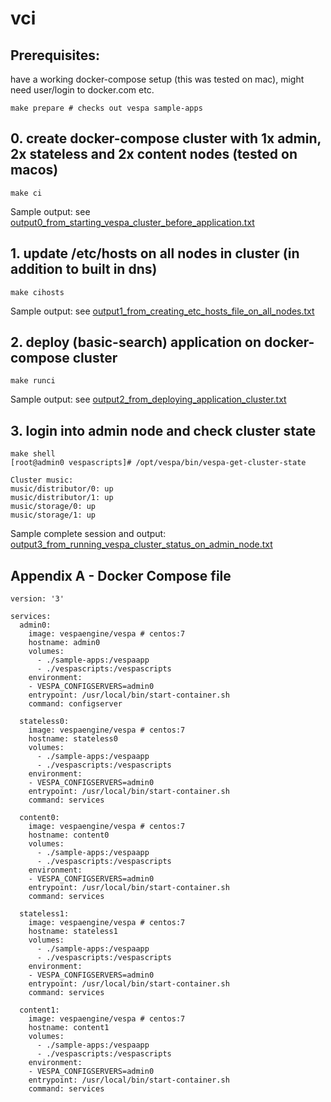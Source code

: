 # vci

## Prerequisites: 
have a working docker-compose setup (this was tested on mac), might need user/login to docker.com etc.

```
make prepare # checks out vespa sample-apps
```

## 0. create docker-compose cluster with 1x admin, 2x stateless and 2x content nodes (tested on macos)

```
make ci
```

Sample output: see [output0_from_starting_vespa_cluster_before_application.txt](output0_from_starting_vespa_cluster_before_application.txt)


## 1. update /etc/hosts on all nodes in cluster (in addition to built in dns)
```
make cihosts
```

Sample output: see [output1_from_creating_etc_hosts_file_on_all_nodes.txt](output1_from_creating_etc_hosts_file_on_all_nodes.txt)

## 2. deploy (basic-search) application on docker-compose cluster 
```
make runci
```

Sample output: see [output2_from_deploying_application_cluster.txt](output2_from_deploying_application_cluster.txt)

## 3. login into admin node and check cluster state
```
make shell
[root@admin0 vespascripts]# /opt/vespa/bin/vespa-get-cluster-state 

Cluster music:
music/distributor/0: up
music/distributor/1: up
music/storage/0: up
music/storage/1: up
```

Sample complete session and output: [output3_from_running_vespa_cluster_status_on_admin_node.txt](output3_from_running_vespa_cluster_status_on_admin_node.txt)

## Appendix A - Docker Compose file 
```
version: '3'

services:
  admin0:
    image: vespaengine/vespa # centos:7
    hostname: admin0
    volumes:
      - ./sample-apps:/vespaapp
      - ./vespascripts:/vespascripts
    environment:
    - VESPA_CONFIGSERVERS=admin0
    entrypoint: /usr/local/bin/start-container.sh
    command: configserver 

  stateless0:
    image: vespaengine/vespa # centos:7
    hostname: stateless0
    volumes:
      - ./sample-apps:/vespaapp
      - ./vespascripts:/vespascripts
    environment:
    - VESPA_CONFIGSERVERS=admin0
    entrypoint: /usr/local/bin/start-container.sh
    command: services

  content0:
    image: vespaengine/vespa # centos:7
    hostname: content0
    volumes:
      - ./sample-apps:/vespaapp
      - ./vespascripts:/vespascripts
    environment:
    - VESPA_CONFIGSERVERS=admin0
    entrypoint: /usr/local/bin/start-container.sh
    command: services

  stateless1:
    image: vespaengine/vespa # centos:7
    hostname: stateless1
    volumes:
      - ./sample-apps:/vespaapp
      - ./vespascripts:/vespascripts
    environment:
    - VESPA_CONFIGSERVERS=admin0
    entrypoint: /usr/local/bin/start-container.sh
    command: services

  content1:
    image: vespaengine/vespa # centos:7
    hostname: content1
    volumes:
      - ./sample-apps:/vespaapp
      - ./vespascripts:/vespascripts
    environment:
    - VESPA_CONFIGSERVERS=admin0
    entrypoint: /usr/local/bin/start-container.sh
    command: services
```


